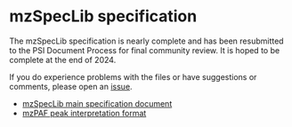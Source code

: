 # mzSpecLib specification

The mzSpecLib specification is nearly complete and has been resubmitted to the PSI Document Process for final community review. It is hoped to be complete at the end of 2024.

If you do experience problems with the files or have suggestions or comments, please open an [issue](https://github.com/HUPO-PSI/mzSpecLib/issues).

- [mzSpecLib main specification document](https://github.com/HUPO-PSI/mzSpecLib/blob/master/specification/mzSpecLib_specification_v1.0_draft09.docx)
- [mzPAF peak interpretation format](https://psidev.info/mzPAF)
